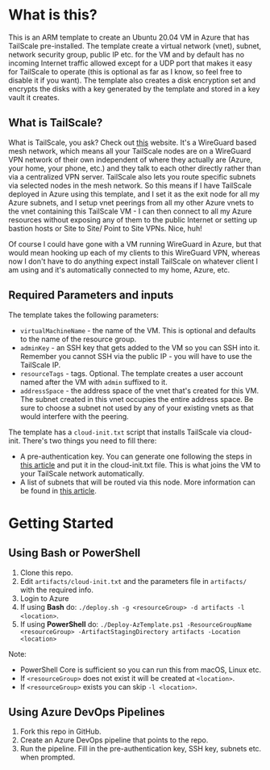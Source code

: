 # What is this?

This is an ARM template to create an Ubuntu 20.04 VM in Azure that has TailScale pre-installed. The template create a virtual network (vnet), subnet, network security group, public IP etc. for the VM and by default has no incoming Internet traffic allowed except for a UDP port that makes it easy for TailScale to operate (this is optional as far as I know, so feel free to disable it if you want). The template also creates a disk encryption set and encrypts the disks with a key generated by the template and stored in a key vault it creates. 

## What is TailScale? 
What is TailScale, you ask? Check out [this](https://tailscale.com/) website. It's a WireGuard based mesh network, which means all your TailScale nodes are on a WireGuard VPN network of their own independent of where they actually are (Azure, your home, your phone, etc.) and they talk to each other directly rather than via a centralized VPN server. TailScale also lets you route specific subnets via selected nodes in the mesh network. So this means if I have TailScale deployed in Azure using this template, and I set it as the exit node for all my Azure subnets, and I setup vnet peerings from all my other Azure vnets to the vnet containing this TailScale VM - I can then connect to all my Azure resources without exposing any of them to the public Internet or setting up bastion hosts or Site to Site/ Point to Site VPNs. Nice, huh! 

Of course I could have gone with a VM running WireGuard in Azure, but that would mean hooking up each of my clients to this WireGuard VPN, whereas now I don't have to do anything expect install TailScale on whatever client I am using and it's automatically connected to my home, Azure, etc.

## Required Parameters and inputs
The template takes the following parameters:
  * `virtualMachineName` - the name of the VM. This is optional and defaults to the name of the resource group. 
  * `adminKey` - an SSH key that gets added to the VM so you can SSH into it. Remember you cannot SSH via the public IP - you will have to use the TailScale IP. 
  * `resourceTags` - tags. Optional. The template creates a user account named after the VM with `admin` suffixed to it. 
  * `addressSpace` - the address space of the vnet that's created for this VM. The subnet created in this vnet occupies the entire address space. Be sure to choose a subnet not used by any of your existing vnets as that would interfere with the peering. 

The template has a `cloud-init.txt` script that installs TailScale via cloud-init. There's two things you need to fill there:
  * A pre-authentication key. You can generate one following the steps in [this article](https://tailscale.com/kb/1085/auth-keys) and put it in the cloud-init.txt file. This is what joins the VM to your TailScale network automatically.
  * A list of subnets that will be routed via this node. More information can be found in [this article](https://tailscale.com/kb/1019/subnets). 

# Getting Started
## Using Bash or PowerShell

  1. Clone this repo. 
  2. Edit `artifacts/cloud-init.txt` and the parameters file in `artifacts/` with the required info.
  3. Login to Azure
  4. If using **Bash** do: `./deploy.sh -g <resourceGroup> -d artifacts -l <location>`. 
  4. If using **PowerShell** do: `./Deploy-AzTemplate.ps1 -ResourceGroupName <resourceGroup> -ArtifactStagingDirectory artifacts -Location <location>`
    
Note: 
  * PowerShell Core is sufficient so you can run this from macOS, Linux etc. 
  * If `<resourceGroup>` does not exist it will be created at `<location>`. 
  * If `<resourceGroup>` exists you can skip `-l <location>`.

## Using Azure DevOps Pipelines

  1. Fork this repo in GitHub.
  2. Create an Azure DevOps pipeline that points to the repo.
  3. Run the pipeline. Fill in the pre-authentication key, SSH key, subnets etc. when prompted. 
